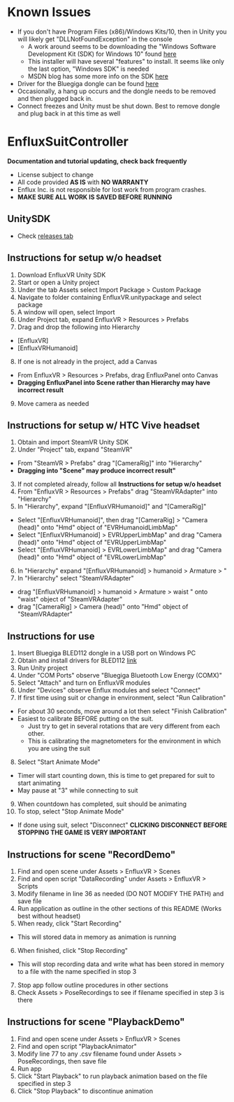 # Known Issues
* If you don't have Program Files (x86)/Windows Kits/10, then in Unity you will likely get "DLLNotFoundException" in the console
  * A work around seems to be downloading the "Windows Software Development Kit (SDK) for Windows 10" found [here](https://developer.microsoft.com/en-us/windows/downloads/windows-10-sdk)
  * This installer will have several "features" to install. It seems like only the last option, "Windows SDK" is needed
  * MSDN blog has some more info on the SDK [here]( https://blogs.msdn.microsoft.com/vcblog/2015/03/03/introducing-the-universal-crt/)
* Driver for the Bluegiga dongle can be found [here](http://www.picaxe.com/downloads/bled112.zip)
* Occasionally, a hang up occurs and the dongle needs to be removed and then plugged back in. 
* Connect freezes and Unity must be shut down. Best to remove dongle and plug back in at this time as well

# EnfluxSuitController
**Documentation and tutorial updating, check back frequently**

* License subject to change
* All code provided **AS IS** with **NO WARRANTY**
* Enflux Inc. is not responsible for lost work from program crashes. 
* **MAKE SURE ALL WORK IS SAVED BEFORE RUNNING**

## UnitySDK
* Check [releases tab](https://github.com/Enflux/EnfluxSuitController/releases)

## Instructions for setup w/o headset
1. Download EnfluxVR Unity SDK
2. Start or open a Unity project
3. Under the tab Assets select Import Package > Custom Package
4. Navigate to folder containing EnfluxVR.unitypackage and select package
5. A window will open, select Import
6. Under Project tab, expand EnfluxVR > Resources > Prefabs
7. Drag and drop the following into Hierarchy
  * [EnfluxVR]
  * [EnfluxVRHumanoid]
8. If one is not already in the project, add a Canvas
  * From EnfluxVR > Resources > Prefabs, drag EnfluxPanel onto Canvas
  * **Dragging EnfluxPanel into Scene rather than Hierarchy may have incorrect result**
9. Move camera as needed

## Instructions for setup w/ HTC Vive headset
1. Obtain and import SteamVR Unity SDK
2. Under "Project" tab, expand "SteamVR"
  * From "SteamVR > Prefabs" drag "[CameraRig]" into "Hierarchy"
  * **Dragging into "Scene" may produce incorrect result"**
3. If not completed already, follow all **Instructions for setup w/o headset**
4. From "EnfluxVR > Resources > Prefabs" drag "SteamVRAdapter" into "Hierarchy"
5. In "Hierarchy", expand "[EnfluxVRHumanoid]" and "[CameraRig]"
  * Select "[EnfluxVRHumanoid]", then drag "[CameraRig] > "Camera (head)" onto "Hmd" object of "EVRHumanoidLimbMap"
  * Select "[EnfluxVRHumanoid] > EVRUpperLimbMap" and drag "Camera (head)" onto "Hmd" object of "EVRUpperLimbMap"
  * Select "[EnfluxVRHumanoid] > EVRLowerLimbMap" and drag "Camera (head)" onto "Hmd" object of "EVRLowerLimbMap"
6. In "Hierarchy" expand "[EnfluxVRHumanoid] > humanoid > Armature > "
7. In "Hierarchy" select "SteamVRAdapter"
  * drag "[EnfluxVRHumanoid] > humanoid > Armature > waist " onto "waist" object of "SteamVRAdapter"
  * drag "[CameraRig] > Camera (head)" onto "Hmd" object of "SteamVRAdapter"

## Instructions for use
1. Insert Bluegiga BLED112 dongle in a USB port on Windows PC
2. Obtain and install drivers for BLED112 [link](http://www.picaxe.com/downloads/bled112.zip)
3. Run Unity project
4. Under "COM Ports" observe "Bluegiga Bluetooth Low Energy (COMX)"
5. Select "Attach" and turn on EnfluxVR modules
6. Under "Devices" observe Enflux modules and select "Connect"
7. If first time using suit or change in environment, select "Run Calibration"
  * For about 30 seconds, move around a lot then select "Finish Calibration"
  * Easiest to calibrate BEFORE putting on the suit. 
    * Just try to get in several rotations that are very different from each other. 
    * This is calibrating the magnetometers for the environment in which you are using the suit
8. Select "Start Animate Mode" 
  * Timer will start counting down, this is time to get prepared for suit to start animating
  * May pause at "3" while connecting to suit
9. When countdown has completed, suit should be animating
10. To stop, select "Stop Animate Mode" 
  * If done using suit, select "Disconnect" **CLICKING DISCONNECT BEFORE STOPPING THE GAME IS VERY IMPORTANT**

## Instructions for scene "RecordDemo"
1. Find and open scene under Assets > EnfluxVR > Scenes
2. Find and open script "DataRecording" under Assets > EnfluxVR > Scripts
3. Modify filename in line 36 as needed (DO NOT MODIFY THE PATH) and save file
4. Run application as outline in the other sections of this README (Works best without headset)
5. When ready, click "Start Recording"
  * This will stored data in memory as animation is running
6. When finished, click "Stop Recording"
  * This will stop recording data and write what has been stored in memory to a file with the name specified in stop 3
7. Stop app follow outline procedures in other sections
8. Check Assets > PoseRecordings to see if filename specified in step 3 is there

## Instructions for scene "PlaybackDemo"
1. Find and open scene under Assets > EnfluxVR > Scenes
2. Find and open script "PlaybackAnimator"
3. Modify line 77 to any .csv filename found under Assets > PoseRecordings, then save file
4. Run app
5. Click "Start Playback" to run playback animation based on the file specified in step 3
6. Click "Stop Playback" to discontinue animation
